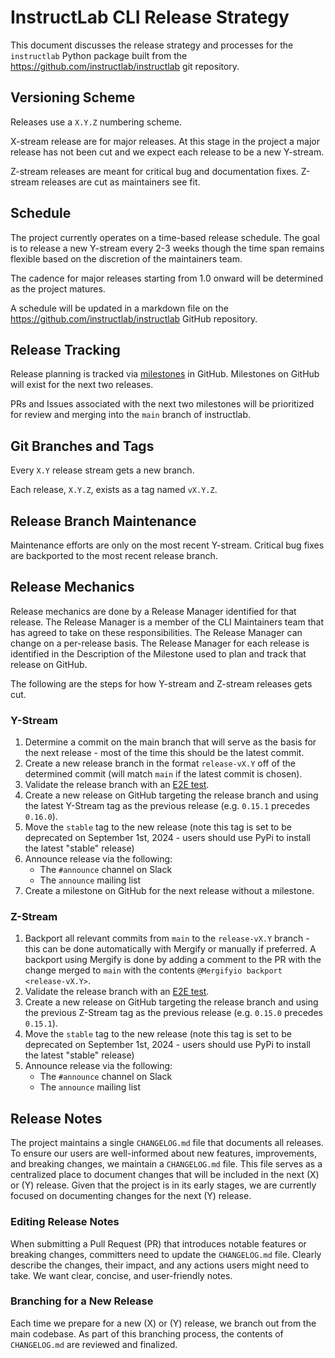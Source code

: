# InstructLab CLI Release Strategy

This document discusses the release strategy and processes for the
`instructlab` Python package built from the
<https://github.com/instructlab/instructlab> git repository.

## Versioning Scheme

Releases use a `X.Y.Z` numbering scheme.

X-stream release are for major releases. At this stage in the project a major release has not been cut and we expect each release to be a new Y-stream.

Z-stream releases are meant for critical bug and documentation fixes. Z-stream releases are cut as maintainers see fit.

## Schedule

The project currently operates on a time-based release schedule.
The goal is to release a new Y-stream every 2-3 weeks though the time span remains flexible based on the discretion of the maintainers team.

The cadence for major releases starting from 1.0 onward will be determined as the project matures.

A schedule will be updated in a markdown file on the <https://github.com/instructlab/instructlab> GitHub repository.

## Release Tracking

Release planning is tracked via [milestones](https://github.com/instructlab/instructlab/milestones) in GitHub. Milestones on GitHub will exist for the next two releases.

PRs and Issues associated with the next two milestones will be prioritized for review and merging into the `main` branch of instructlab.

## Git Branches and Tags

Every `X.Y` release stream gets a new branch.

Each release, `X.Y.Z`, exists as a tag named `vX.Y.Z`.

## Release Branch Maintenance

Maintenance efforts are only on the most recent Y-stream.
Critical bug fixes are backported to the most recent release branch.

## Release Mechanics

Release mechanics are done by a Release Manager identified for that release.
The Release Manager is a member of the CLI Maintainers team that has agreed to take on these responsibilities.
The Release Manager can change on a per-release basis.
The Release Manager for each release is identified in the Description of the Milestone used to plan and track that release on GitHub.

The following are the steps for how Y-stream and Z-stream releases gets cut.

### Y-Stream

1. Determine a commit on the main branch that will serve as the basis for the next release - most of the time this should be the latest commit.
1. Create a new release branch in the format `release-vX.Y` off of the determined commit (will match `main` if the latest commit is chosen).
1. Validate the release branch with an [E2E test](ci.md).
1. Create a new release on GitHub targeting the release branch and using the latest Y-Stream tag as the previous release (e.g. `0.15.1` precedes `0.16.0`).
1. Move the `stable` tag to the new release (note this tag is set to be deprecated on September 1st, 2024 - users should use PyPi to install the latest "stable" release)
1. Announce release via the following:
    - The `#announce` channel on Slack
    - The `announce` mailing list
1. Create a milestone on GitHub for the next release without a milestone.

### Z-Stream

1. Backport all relevant commits from `main` to the `release-vX.Y` branch - this can be done automatically with Mergify or manually if preferred. A backport using Mergify is done by adding a comment to the PR with the change merged to `main` with the contents `@Mergifyio backport <release-vX.Y>`.
1. Validate the release branch with an [E2E test](ci.md).
1. Create a new release on GitHub targeting the release branch and using the previous Z-Stream tag as the previous release (e.g. `0.15.0` precedes `0.15.1`).
1. Move the `stable` tag to the new release (note this tag is set to be deprecated on September 1st, 2024 - users should use PyPi to install the latest "stable" release)
1. Announce release via the following:
    - The `#announce` channel on Slack
    - The `announce` mailing list

## Release Notes

The project maintains a single `CHANGELOG.md` file that documents all releases. To ensure our users
are well-informed about new features, improvements, and breaking changes, we maintain a
`CHANGELOG.md` file. This file serves as a centralized place to document changes that will be
included in the next (X) or (Y) release. Given that the project is in its early stages, we are
currently focused on documenting changes for the next (Y) release.

### Editing Release Notes

When submitting a Pull Request (PR) that introduces notable features or breaking changes, committers
need to update the `CHANGELOG.md` file. Clearly describe the changes, their impact, and
any actions users might need to take. We want clear, concise, and user-friendly notes.

### Branching for a New Release

Each time we prepare for a new (X) or (Y) release, we branch out from the main codebase.
As part of this branching process, the contents of `CHANGELOG.md` are reviewed and
finalized.
